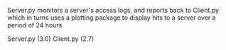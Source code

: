 Server.py monitors a server's access logs, and reports back to Client.py which in turns uses a plotting package to display hits to a server over a period of 24 hours

Server.py (3.0)
Client.py (2.7)
